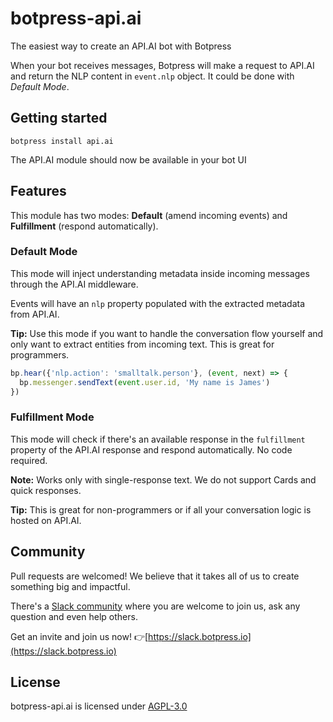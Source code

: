 # botpress-api.ai
The easiest way to create an API.AI bot with Botpress

When your bot receives messages, Botpress will make a request to API.AI and return the NLP content in `event.nlp` object. It could be done with *Default Mode*.

## Getting started

```
botpress install api.ai
```

The API.AI module should now be available in your bot UI

## Features

This module has two modes: **Default** (amend incoming events) and **Fulfillment** (respond automatically).

### Default Mode

This mode will inject understanding metadata inside incoming messages through the API.AI middleware.

Events will have an `nlp` property populated with the extracted metadata from API.AI.

**Tip:** Use this mode if you want to handle the conversation flow yourself and only want to extract entities from incoming text. This is great for programmers.

```js
bp.hear({'nlp.action': 'smalltalk.person'}, (event, next) => {
  bp.messenger.sendText(event.user.id, 'My name is James')
})
```

### Fulfillment Mode

This mode will check if there's an available response in the `fulfillment` property of the API.AI response and respond automatically. No code required.

**Note:** Works only with single-response text. We do not support Cards and quick responses.

**Tip:** This is great for non-programmers or if all your conversation logic is hosted on API.AI.

## Community

Pull requests are welcomed! We believe that it takes all of us to create something big and impactful.

There's a [Slack community](https://slack.botpress.io) where you are welcome to join us, ask any question and even help others.

Get an invite and join us now! 👉[https://slack.botpress.io](https://slack.botpress.io)

## License

botpress-api.ai is licensed under [AGPL-3.0](/LICENSE)
